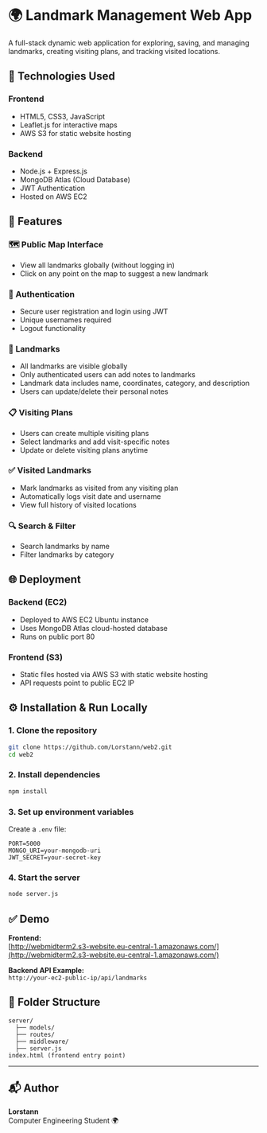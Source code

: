 # 🌍 Landmark Management Web App

A full-stack dynamic web application for exploring, saving, and managing landmarks, creating visiting plans, and tracking visited locations.

## 🔧 Technologies Used

### Frontend
- HTML5, CSS3, JavaScript
- Leaflet.js for interactive maps
- AWS S3 for static website hosting

### Backend
- Node.js + Express.js
- MongoDB Atlas (Cloud Database)
- JWT Authentication
- Hosted on AWS EC2

## 🚀 Features

### 🗺️ Public Map Interface
- View all landmarks globally (without logging in)
- Click on any point on the map to suggest a new landmark

### 🔐 Authentication
- Secure user registration and login using JWT
- Unique usernames required
- Logout functionality

### 📍 Landmarks
- All landmarks are visible globally
- Only authenticated users can add notes to landmarks
- Landmark data includes name, coordinates, category, and description
- Users can update/delete their personal notes

### 📋 Visiting Plans
- Users can create multiple visiting plans
- Select landmarks and add visit-specific notes
- Update or delete visiting plans anytime

### ✅ Visited Landmarks
- Mark landmarks as visited from any visiting plan
- Automatically logs visit date and username
- View full history of visited locations

### 🔍 Search & Filter
- Search landmarks by name
- Filter landmarks by category

## 🌐 Deployment

### Backend (EC2)
- Deployed to AWS EC2 Ubuntu instance
- Uses MongoDB Atlas cloud-hosted database
- Runs on public port 80

### Frontend (S3)
- Static files hosted via AWS S3 with static website hosting
- API requests point to public EC2 IP

## ⚙️ Installation & Run Locally

### 1. Clone the repository
```bash
git clone https://github.com/Lorstann/web2.git
cd web2
```

### 2. Install dependencies
```bash
npm install
```

### 3. Set up environment variables

Create a `.env` file:

```env
PORT=5000
MONGO_URI=your-mongodb-uri
JWT_SECRET=your-secret-key
```

### 4. Start the server
```bash
node server.js
```

## ✅ Demo

**Frontend:**  
[http://webmidterm2.s3-website.eu-central-1.amazonaws.com/](http://webmidterm2.s3-website.eu-central-1.amazonaws.com/)

**Backend API Example:**  
`http://your-ec2-public-ip/api/landmarks`

## 📁 Folder Structure

```
server/
  ├── models/
  ├── routes/
  ├── middleware/
  ├── server.js
index.html (frontend entry point)
```

---

## 📬 Author

**Lorstann**  
Computer Engineering Student 🌍
